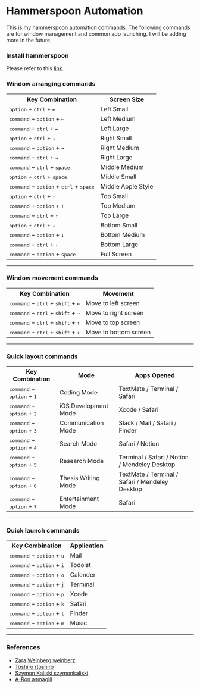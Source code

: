 # Hammerspoon Automation

This is my hammerspoon automation commands.
The following commands are for window management and common app launching.
I will be adding more in the future.

### Install hammerspoon

Please refer to this [link](https://www.hammerspoon.org).

### Window arranging commands

<table>
<tr><th>Key Combination</th><th>Screen Size</th></tr>
<tr><td>  <kbd>option</kbd> + <kbd>ctrl</kbd> + <kbd>←</kbd> </td> <td>Left Small</td> </tr>
<tr><td>  <kbd>command</kbd> + <kbd>option</kbd> + <kbd>←</kbd> </td> <td>Left Medium</td> </tr>
<tr><td>  <kbd>command</kbd> + <kbd>ctrl</kbd> + <kbd>←</kbd> </td> <td>Left Large</td> </tr>

<tr><td>  <kbd>option</kbd> + <kbd>ctrl</kbd> + <kbd>→</kbd> </td> <td>Right Small</td> </tr>
<tr><td>  <kbd>command</kbd> + <kbd>option</kbd> + <kbd>→</kbd> </td> <td>Right Medium</td> </tr>
<tr><td>  <kbd>command</kbd> + <kbd>ctrl</kbd> + <kbd>→</kbd> </td> <td>Right Large</td> </tr>

<tr><td>  <kbd>command</kbd> + <kbd>ctrl</kbd> + <kbd>space</kbd></td> <td>Middle Medium</td> </tr>
<tr><td>  <kbd>option</kbd> + <kbd>ctrl</kbd> + <kbd>space</kbd></td> <td>Middle Small</td> </tr>
<tr><td>  <kbd>command</kbd> + <kbd>option</kbd> + <kbd>ctrl</kbd> + <kbd>space</kbd></td> <td>Middle Apple Style</td> </tr>


<tr><td>  <kbd>option</kbd> + <kbd>ctrl</kbd> + <kbd>↑</kbd> </td> <td>Top Small</td> </tr>
<tr><td>  <kbd>command</kbd> + <kbd>option</kbd> + <kbd>↑</kbd> </td> <td>Top Medium</td> </tr>
<tr><td>  <kbd>command</kbd> + <kbd>ctrl</kbd> + <kbd>↑</kbd> </td> <td>Top Large</td> </tr>

<tr><td>  <kbd>option</kbd> + <kbd>ctrl</kbd> + <kbd>↓</kbd> </td> <td>Bottom Small</td> </tr>
<tr><td>  <kbd>command</kbd> + <kbd>option</kbd> + <kbd>↓</kbd> </td> <td>Bottom Medium</td> </tr>
<tr><td>  <kbd>command</kbd> + <kbd>ctrl</kbd> + <kbd>↓</kbd> </td> <td>Bottom Large</td> </tr>

<tr><td>  <kbd>command</kbd> + <kbd>option</kbd> + <kbd>space</kbd> </td> <td>Full Screen</td> </tr>


</table>

<hr>

### Window movement commands

<table>
<tr><th>Key Combination</th><th>Movement</th></tr>
<tr><td>  <kbd>command</kbd> + <kbd>ctrl</kbd> + <kbd>shift</kbd> + <kbd>←</kbd> </td> <td>Move to left screen</td> </tr>
<tr><td>  <kbd>command</kbd> + <kbd>ctrl</kbd> + <kbd>shift</kbd> + <kbd>→</kbd> </td> <td>Move to right screen</td> </tr>
<tr><td>  <kbd>command</kbd> + <kbd>ctrl</kbd> + <kbd>shift</kbd> + <kbd>↑</kbd> </td> <td>Move to top screen</td> </tr>
<tr><td>  <kbd>command</kbd> + <kbd>ctrl</kbd> + <kbd>shift</kbd> + <kbd>↓</kbd> </td> <td>Move to bottom screen</td> </tr>
</table>


<hr>

### Quick layout commands
<table>
<tr><th>Key Combination</th><th>Mode</th><th>Apps Opened</th></tr>
<tr><td>  <kbd>command</kbd> + <kbd>option</kbd> + <kbd>1</kbd> </td> <td>Coding Mode</td> <td>TextMate / Terminal / Safari</td> </tr>
<tr><td>  <kbd>command</kbd> + <kbd>option</kbd> + <kbd>2</kbd> </td> <td>iOS Development Mode</td>  <td>Xcode / Safari </td></tr>
<tr><td>  <kbd>command</kbd> + <kbd>option</kbd> + <kbd>3</kbd> </td> <td>Communication Mode</td>  <td>Slack / Mail / Safari / Finder</td></tr>
<tr><td>  <kbd>command</kbd> + <kbd>option</kbd> + <kbd>4</kbd> </td> <td>Search Mode</td> <td> Safari / Notion </td> </tr>
<tr><td>  <kbd>command</kbd> + <kbd>option</kbd> + <kbd>5</kbd> </td> <td>Research Mode</td>  <td>Terminal / Safari / Notion / Mendeley Desktop</td></tr>
<tr><td>  <kbd>command</kbd> + <kbd>option</kbd> + <kbd>6</kbd> </td> <td>Thesis Writing Mode</td>  <td>TextMate / Terminal / Safari / Mendeley Desktop</td></tr>
<tr><td>  <kbd>command</kbd> + <kbd>option</kbd> + <kbd>7</kbd> </td> <td>Entertainment Mode</td>  <td>Safari </td></tr>
</table>

<hr>

### Quick launch commands
<table>
<tr><th>Key Combination</th><th>Application</th></tr>
<tr><td>  <kbd>command</kbd> + <kbd>option</kbd> + <kbd>u</kbd> </td> <td>Mail</td> </tr>
<tr><td>  <kbd>command</kbd> + <kbd>option</kbd> + <kbd>i</kbd> </td> <td>Todoist</td> </tr>
<tr><td>  <kbd>command</kbd> + <kbd>option</kbd> + <kbd>o</kbd> </td> <td>Calender</td> </tr>
<tr><td>  <kbd>command</kbd> + <kbd>option</kbd> + <kbd>j</kbd> </td> <td>Terminal</td> </tr>
<tr><td>  <kbd>command</kbd> + <kbd>option</kbd> + <kbd>p</kbd> </td> <td>Xcode</td> </tr>
<tr><td>  <kbd>command</kbd> + <kbd>option</kbd> + <kbd>k</kbd> </td> <td>Safari</td> </tr>
<tr><td>  <kbd>command</kbd> + <kbd>option</kbd> + <kbd>l</kbd> </td> <td>Finder</td> </tr>
<tr><td>  <kbd>command</kbd> + <kbd>option</kbd> + <kbd>m</kbd> </td> <td>Music</td> </tr>

</table>

<hr>

### References

- [Zara Weinberg weinberz](https://github.com/weinberz/dotfiles/tree/master/.hammerspoon)
- [Toshiro rtoshiro](https://github.com/rtoshiro/hammerspoon-init)
- [Szymon Kaliski szymonkaliski](https://github.com/szymonkaliski/dotfiles/tree/b5a640336efc9fde1e8048c2894529427746076f/Dotfiles/hammerspoon)
- [A-Ron asmagill](https://github.com/asmagill/hs._asm.undocumented.spaces)
